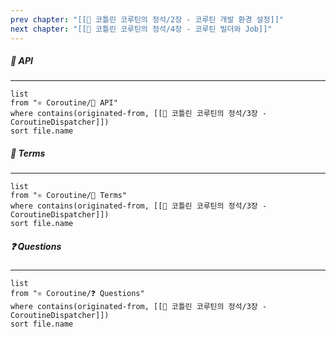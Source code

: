 ```yaml
---
prev chapter: "[[📘 코틀린 코루틴의 정석/2장 - 코루틴 개발 환경 설정]]"
next chapter: "[[📘 코틀린 코루틴의 정석/4장 - 코루틴 빌더와 Job]]"
---
```

##### 🔗 API
---
```dataview
list
from "⚛ Coroutine/🔗 API"
where contains(originated-from, [[📘 코틀린 코루틴의 정석/3장 - CoroutineDispatcher]])
sort file.name
```

##### 📔 Terms
---
```dataview
list
from "⚛ Coroutine/📔 Terms"
where contains(originated-from, [[📘 코틀린 코루틴의 정석/3장 - CoroutineDispatcher]])
sort file.name
```

##### ❓ Questions
---
```dataview
list
from "⚛ Coroutine/❓ Questions"
where contains(originated-from, [[📘 코틀린 코루틴의 정석/3장 - CoroutineDispatcher]])
sort file.name
```
